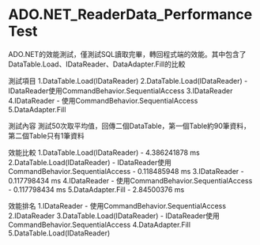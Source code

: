 # ADO.NET_ReaderData_PerformanceTest
ADO.NET的效能測試，僅測試SQL讀取完畢，轉回程式端的效能。其中包含了DataTable.Load、IDataReader、DataAdapter.Fill的比較

測試項目
1.DataTable.Load(IDataReader)
2.DataTable.Load(IDataReader) - IDataReader使用CommandBehavior.SequentialAccess
3.IDataReader
4.IDataReader - 使用CommandBehavior.SequentialAccess
5.DataAdapter.Fill

測試內容
測試50次取平均值，回傳二個DataTable，第一個Table約90筆資料，第二個Table只有1筆資料

效能比較
1.DataTable.Load(IDataReader) - 4.386241878 ms
2.DataTable.Load(IDataReader) - IDataReader使用CommandBehavior.SequentialAccess - 0.118485948 ms
3.IDataReader - 0.117798434 ms
4.IDataReader - 使用CommandBehavior.SequentialAccess - 0.117798434 ms
5.DataAdapter.Fill - 2.84500376 ms

效能排名
1.IDataReader - 使用CommandBehavior.SequentialAccess
2.IDataReader
3.DataTable.Load(IDataReader) - IDataReader使用CommandBehavior.SequentialAccess
4.DataAdapter.Fill
5.DataTable.Load(IDataReader)
